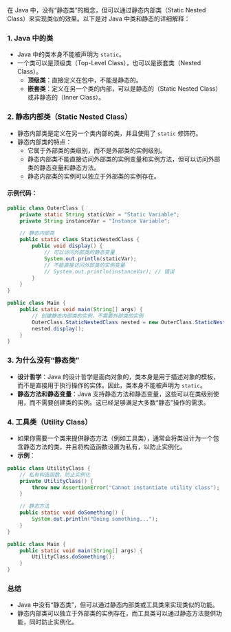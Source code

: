 在 Java 中，没有“静态类”的概念，但可以通过静态内部类（Static Nested Class）来实现类似的效果。以下是对 Java 中类和静态的详细解释：

### 1. **Java 中的类**
- Java 中的类本身不能被声明为 `static`。
- 一个类可以是顶级类（Top-Level Class），也可以是嵌套类（Nested Class）。
  - **顶级类**：直接定义在包中，不能是静态的。
  - **嵌套类**：定义在另一个类的内部，可以是静态的（Static Nested Class）或非静态的（Inner Class）。

### 2. **静态内部类（Static Nested Class）**
- 静态内部类是定义在另一个类内部的类，并且使用了 `static` 修饰符。
- 静态内部类的特点：
  - 它属于外部类的类级别，而不是外部类的实例级别。
  - 静态内部类不能直接访问外部类的实例变量和实例方法，但可以访问外部类的静态变量和静态方法。
  - 静态内部类的实例可以独立于外部类的实例存在。

#### 示例代码：
```java
public class OuterClass {
    private static String staticVar = "Static Variable";
    private String instanceVar = "Instance Variable";

    // 静态内部类
    public static class StaticNestedClass {
        public void display() {
            // 可以访问外部类的静态变量
            System.out.println(staticVar);
            // 不能直接访问外部类的实例变量
            // System.out.println(instanceVar); // 错误
        }
    }
}

public class Main {
    public static void main(String[] args) {
        // 创建静态内部类的实例，不需要外部类的实例
        OuterClass.StaticNestedClass nested = new OuterClass.StaticNestedClass();
        nested.display();
    }
}
```

### 3. **为什么没有“静态类”**
- **设计哲学**：Java 的设计哲学是面向对象的，类本身是用于描述对象的模板，而不是直接用于执行操作的实体。因此，类本身不能被声明为 `static`。
- **静态方法和静态变量**：Java 支持静态方法和静态变量，这些可以在类级别使用，而不需要创建类的实例。这已经足够满足大多数“静态”操作的需求。

### 4. **工具类（Utility Class）**
- 如果你需要一个类来提供静态方法（例如工具类），通常会将类设计为一个包含静态方法的类，并且将构造函数设置为私有，以防止实例化。
- **示例**：
```java
public class UtilityClass {
    // 私有构造函数，防止实例化
    private UtilityClass() {
        throw new AssertionError("Cannot instantiate utility class");
    }

    // 静态方法
    public static void doSomething() {
        System.out.println("Doing something...");
    }
}

public class Main {
    public static void main(String[] args) {
        UtilityClass.doSomething();
    }
}
```

### 总结
- Java 中没有“静态类”，但可以通过静态内部类或工具类来实现类似的功能。
- 静态内部类可以独立于外部类的实例存在，而工具类可以通过静态方法提供功能，同时防止实例化。
